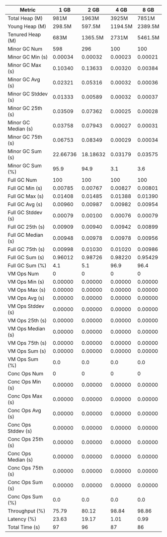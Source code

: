 | Metric | 1 GB | 2 GB | 4 GB | 8 GB |
|------|----|----|----|----|
| Total Heap (M) | 981M | 1963M | 3925M | 7851M |
| Young Heap (M) | 298.5M | 597.5M | 1194.5M | 2389.5M |
| Tenured Heap (M) | 683M | 1365.5M | 2731M | 5461.5M |
| Minor GC Num | 598 | 296 | 100 | 100 |
| Minor GC Min (s) | 0.00034 | 0.00032 | 0.00023 | 0.00021 |
| Minor GC Max (s) | 0.10340 | 0.13633 | 0.00320 | 0.00384 |
| Minor GC Avg (s) | 0.02321 | 0.05316 | 0.00032 | 0.00036 |
| Minor GC Stddev (s) | 0.01333 | 0.00589 | 0.00032 | 0.00037 |
| Minor GC 25th (s) | 0.03509 | 0.07362 | 0.00025 | 0.00028 |
| Minor GC Median (s) | 0.03758 | 0.07943 | 0.00027 | 0.00031 |
| Minor GC 75th (s) | 0.06753 | 0.08349 | 0.00029 | 0.00034 |
| Minor GC Sum (s) | 22.66736 | 18.18632 | 0.03179 | 0.03575 |
| Minor GC Sum (%) | 95.9 | 94.9 | 3.1 | 3.6 |
| Full GC Num | 100 | 100 | 100 | 100 |
| Full GC Min (s) | 0.00785 | 0.00767 | 0.00827 | 0.00801 |
| Full GC Max (s) | 0.01408 | 0.01485 | 0.01388 | 0.01390 |
| Full GC Avg (s) | 0.00960 | 0.00987 | 0.00982 | 0.00954 |
| Full GC Stddev (s) | 0.00079 | 0.00100 | 0.00076 | 0.00079 |
| Full GC 25th (s) | 0.00909 | 0.00940 | 0.00942 | 0.00899 |
| Full GC Median (s) | 0.00948 | 0.00978 | 0.00978 | 0.00956 |
| Full GC 75th (s) | 0.00998 | 0.01030 | 0.01020 | 0.00986 |
| Full GC Sum (s) | 0.96012 | 0.98726 | 0.98220 | 0.95429 |
| Full GC Sum (%) | 4.1 | 5.1 | 96.9 | 96.4 |
| VM Ops Num | 0 | 0 | 0 | 0 |
| VM Ops Min (s) | 0.00000 | 0.00000 | 0.00000 | 0.00000 |
| VM Ops Max (s) | 0.00000 | 0.00000 | 0.00000 | 0.00000 |
| VM Ops Avg (s) | 0.00000 | 0.00000 | 0.00000 | 0.00000 |
| VM Ops Stddev (s) | 0.00000 | 0.00000 | 0.00000 | 0.00000 |
| VM Ops 25th (s) | 0.00000 | 0.00000 | 0.00000 | 0.00000 |
| VM Ops Median (s) | 0.00000 | 0.00000 | 0.00000 | 0.00000 |
| VM Ops 75th (s) | 0.00000 | 0.00000 | 0.00000 | 0.00000 |
| VM Ops Sum (s) | 0.00000 | 0.00000 | 0.00000 | 0.00000 |
| VM Ops Sum (%) | 0.0 | 0.0 | 0.0 | 0.0 |
| Conc Ops Num | 0 | 0 | 0 | 0 |
| Conc Ops Min (s) | 0.00000 | 0.00000 | 0.00000 | 0.00000 |
| Conc Ops Max (s) | 0.00000 | 0.00000 | 0.00000 | 0.00000 |
| Conc Ops Avg (s) | 0.00000 | 0.00000 | 0.00000 | 0.00000 |
| Conc Ops Stddev (s) | 0.00000 | 0.00000 | 0.00000 | 0.00000 |
| Conc Ops 25th (s) | 0.00000 | 0.00000 | 0.00000 | 0.00000 |
| Conc Ops Median (s) | 0.00000 | 0.00000 | 0.00000 | 0.00000 |
| Conc Ops 75th (s) | 0.00000 | 0.00000 | 0.00000 | 0.00000 |
| Conc Ops Sum (s) | 0.00000 | 0.00000 | 0.00000 | 0.00000 |
| Conc Ops Sum (%) | 0.0 | 0.0 | 0.0 | 0.0 |
| Throughput (%) | 75.79 | 80.12 | 98.84 | 98.86 |
| Latency (%) | 23.63 | 19.17 | 1.01 | 0.99 |
| Total Time (s) | 97 | 96 | 87 | 86 |
